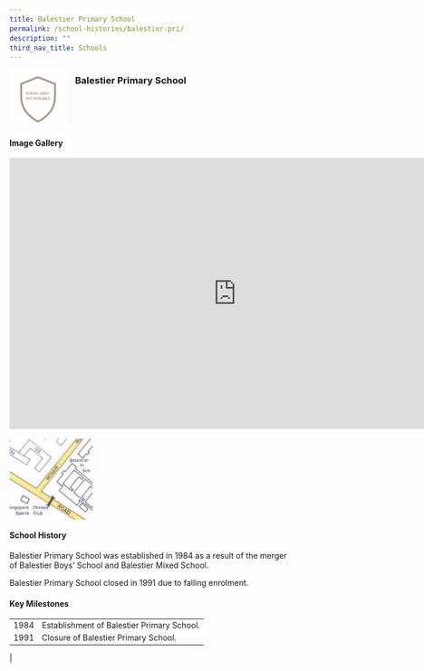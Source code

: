 ```yaml
---
title: Balestier Primary School
permalink: /school-histories/balestier-pri/
description: ""
third_nav_title: Schools
---
```

<img align="left" style="width:20%;margin-right:15px;" src="/images/bps1.jpg">

### **Balestier Primary School**
<br clear="left">

#### **Image Gallery**
<iframe allowfullscreen="true" height="479" width="800" frameborder="0" src="https://docs.google.com/presentation/d/e/2PACX-1vSMsUxykryoEUmzj6kwB3hra6xoxVg5GA4ndo__imQhrraDWAypgHPg0T26OL99s59eqZ2_IlC9m60z/embed?start=false&amp;loop=true&amp;delayms=5000"></iframe>
<p><a href="https://staging.d1yxymztqoj7qn.amplifyapp.com/images/bps2.jpg">  
<img align="left" style="width:30%;margin-right:15px;" src="/images/bps2.jpg">
</a></p>

<br clear="left">

#### **School History**
Balestier Primary School was established in 1984 as a result of the merger of Balestier Boys’ School and Balestier Mixed School.  
  
Balestier Primary School closed in 1991 due to falling enrolment.

#### **Key Milestones**

|  |  |
|:---:|---|
| 1984 | Establishment of Balestier Primary School. |
| 1991 | Closure of Balestier Primary School. |
|